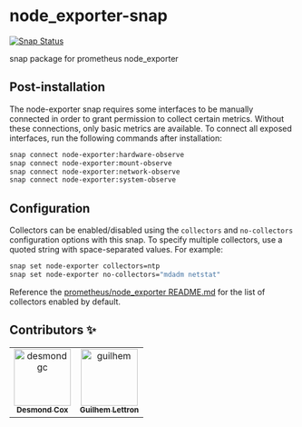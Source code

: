 # node_exporter-snap

[![Snap Status](https://build.snapcraft.io/badge/guilhem/node_exporter-snap.svg)](https://build.snapcraft.io/user/guilhem/node_exporter-snap)

snap package for prometheus node_exporter

## Post-installation

The node-exporter snap requires some interfaces to be manually connected in order to grant permission to collect certain metrics. Without these connections, only basic metrics are available. To connect all exposed interfaces, run the following commands after installation:

```bash
snap connect node-exporter:hardware-observe
snap connect node-exporter:mount-observe
snap connect node-exporter:network-observe
snap connect node-exporter:system-observe
```

## Configuration

Collectors can be enabled/disabled using the `collectors` and `no-collectors` configuration options with this snap. To specify multiple collectors, use a quoted string with space-separated values. For example:

```bash
snap set node-exporter collectors=ntp
snap set node-exporter no-collectors="mdadm netstat"
```

Reference the [prometheus/node_exporter README.md](https://github.com/prometheus/node_exporter/blob/master/README.md#collectors) for the list of collectors enabled by default.
## Contributors :sparkles:
<table>
<tr>
                <td align="center">
                    <a href="https://github.com/desmondgc">
                        <img src="https://avatars2.githubusercontent.com/u/128952?v=4" width="100;" alt="desmondgc"/>
                        <br />
                        <sub><b>Desmond Cox</b></sub>
                    </a>
                </td>
                <td align="center">
                    <a href="https://github.com/guilhem">
                        <img src="https://avatars1.githubusercontent.com/u/486876?v=4" width="100;" alt="guilhem"/>
                        <br />
                        <sub><b>Guilhem Lettron</b></sub>
                    </a>
                </td></tr>
</table>


